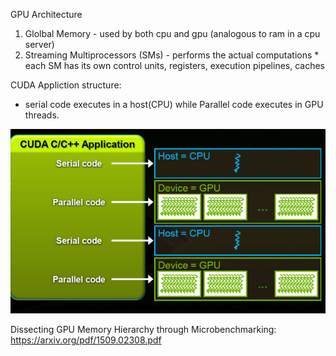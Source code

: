 GPU Architecture
  1. Glolbal Memory - used by both cpu and gpu (analogous to ram in a cpu server)
  2. Streaming Multiprocessors (SMs) - performs the actual computations 
    * each SM has its own control units, registers, execution pipelines, caches
    
CUDA Appliction structure: 
  - serial code executes in a host(CPU) while Parallel code executes in GPU threads. 
  
  ![Slide](Images/gpu.png "from ttps://www.cs.colostate.edu/~cs475/f16/Lectures/IntroductionandCuda_final.pdf")
  
  
  
  
  
  
  Dissecting GPU Memory Hierarchy through Microbenchmarking: https://arxiv.org/pdf/1509.02308.pdf
  
